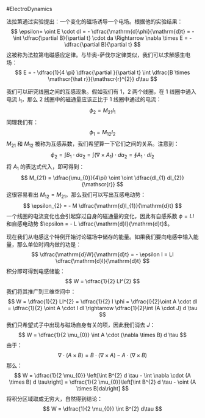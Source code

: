 #ElectroDynamics 

法拉第通过实验提出：一个变化的磁场诱导一个电场。根据他的实验结果：
$$
\epsilon=  \oint E \cdot dl  = - \dfrac{\mathrm{d}\phi}{\mathrm{d}t} = - \int \dfrac{\partial B}{\partial t} \cdot da \Rightarrow \nabla  \times E = - \dfrac{\partial B}{\partial t}
$$
这被称为法拉第电磁感应定律。与毕奥-萨伐尔定律类似，我们可以求解感生电场：
$$
E = - \dfrac{1}{4 \pi} \dfrac{\partial }{\partial t} \int \dfrac{B \times \mathscr{\hat r}}{\mathscr{r}^{2}} d\tau
$$

我们可以研究线圈之间的互感现象。假如我们有 1，2 两个线圈，在 1 线圈中通入电流 $I_{1}$，那么 2 线圈中的磁通量应该正比于 1 线圈中通过的电流：
$$
\phi_{2} = M_{21} I_{1}
$$
同理我们有：
$$
\phi_{1}= M_{12} I_{2}
$$
$M_{21}$ 和 $M_{12}$ 被称为互感系数，我们希望算一下它们之间的关系。注意到：
$$
\phi_{2} = \int B_{1} \cdot da_{2} = \int (\nabla  \times A_{1}) \cdot da_{2} = \oint A_{1}\cdot dl_{2} 
$$
将 $A_{1}$ 的表达式代入，即可得到：
$$
M_{21} = \dfrac{\mu_{0}}{4\pi} \oint  \oint  \dfrac{dl_{1} dl_{2}}{\mathscr{r}}
$$
这很容易看出 $M_{12} = M_{21}$。那么我们可以写出互感电动势：
$$
\epsilon_{2} = - M \dfrac{\mathrm{d}I_{1}}{\mathrm{d}t}
$$
一个线圈的电流变化也会引起穿过自身的磁通量的变化，因此有自感系数 $\phi = LI$ 和自感电动势 $\epsilon = - L \dfrac{\mathrm{d}I}{\mathrm{d}t}$。

现在我们从电感这个特例开始讨论磁场中储存的能量。如果我们要向电感中输入能量，那么单位时间内做的功是：
$$
\dfrac{\mathrm{d}W}{\mathrm{d}t} = - \epsilon I = LI \dfrac{\mathrm{d}I}{\mathrm{d}t}
$$
积分即可得到电感储能：
$$
W = \dfrac{1}{2} LI^{2}
$$
我们将其推广到三维空间中：
$$
W = \dfrac{1}{2} LI^{2} = \dfrac{1}{2} I  \phi = \dfrac{I}{2}\oint A \cdot dl  = \dfrac{1}{2} \oint A \cdot I dl  \rightarrow \dfrac{1}{2}\int (A  \cdot J) d \tau
$$
我们只希望式子中出现与磁场自身有关的项，因此我们消去 $J$：
$$
W = \dfrac{1}{2 \mu_{0}} \int A \cdot (\nabla \times B) d \tau
$$
由于：
$$
\nabla \cdot(A \times B) = B \cdot (\nabla \times A) - A \cdot (\nabla \times B)
$$
那么：
$$
W = \dfrac{1}{2 \mu_{0}} \left[\int B^{2} d \tau  - \int  \nabla  \cdot (A \times B) d \tau\right] = \dfrac{1}{2 \mu_{0}}\left[\int B^{2} d \tau - \oint (A  \times B)da\right]
$$
将积分区域取成无穷大，自然得到结论：
$$
W = \dfrac{1}{2 \mu_{0}} \int B^{2} d\tau
$$

